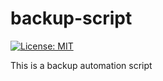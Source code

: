 # backup-script
[![License: MIT](https://img.shields.io/npm/l/react)](https://github.com/alyssongleyson/backup-script/blob/main/LICENSE)

This is a backup automation script
